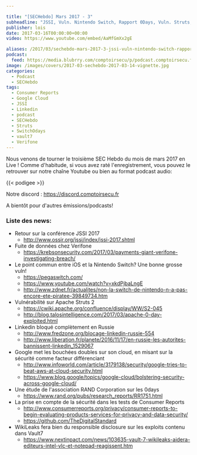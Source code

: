 ```yaml
---

title: "[SECHebdo] Mars 2017 - 3"
subheadline: "JSSI, Vuln. Nintendo Switch, Rapport 0Days, Vuln. Struts, Leak Verifone, etc."
publisher: lois
date: 2017-03-16T00:00:00+00:00
video: https://www.youtube.com/embed/AaMfGmXx2gE

aliases: /2017/03/sechebdo-mars-2017-3-jssi-vuln-nintendo-switch-rapport-0days-vuln-struts-leak-verifone-etc/
podcast:
  feed: https://media.blubrry.com/comptoirsecu/p/podcast.comptoirsecu.fr/CSEC.HS40.2017-03-14.SECHebdo_Mar_2017-3.mp3
image: /images/covers/2017-03-sechebdo-2017-03-14-vignette.jpg
categories:
  - Podcast
  - SECHebdo
tags:
  - Consumer Reports
  - Google Cloud
  - JSSI
  - Linkedin
  - podcast
  - SECHebdo
  - Struts
  - SwitchOdays
  - vault7
  - Verifone
---
```



Nous venons de tourner le troisième SEC Hebdo du mois de mars 2017 en Live ! Comme d'habitude, si vous avez raté l'enregistrement, vous pouvez le retrouver sur notre chaîne Youtube ou bien au format podcast audio:

{{< podigee >}}


Notre discord : <https://discord.comptoirsecu.fr>

A bientôt pour d'autres émissions/podcasts!

### Liste des news:

  * Retour sur la conférence JSSI 2017
      * <http://www.ossir.org/jssi/index/jssi-2017.shtml>
  * Fuite de données chez Verifone
      * <https://krebsonsecurity.com/2017/03/payments-giant-verifone-investigating-breach/>
  * Le point commun entre iOS et la Nintendo Switch? Une bonne grosse vuln!
      * <https://pegaswitch.com/>
      * <https://www.youtube.com/watch?v=xkdPjbaLngE>
      * <http://www.zdnet.fr/actualites/non-la-switch-de-nintendo-n-a-pas-encore-ete-piratee-39849734.htm>
  * Vulnérabilité sur Apache Struts 2
      * <https://cwiki.apache.org/confluence/display/WW/S2-045>
      * <http://blog.talosintelligence.com/2017/03/apache-0-day-exploited.html>
  * Linkedin bloqué complètement en Russie
      * <http://www.fredzone.org/blocage-linkedin-russie-554>
      * <http://www.liberation.fr/planete/2016/11/17/en-russie-les-autorites-bannissent-linkedin_1529067>
  * Google met les bouchées doubles sur son cloud, en misant sur la sécurité comme facteur différenciant
      * <http://www.infoworld.com/article/3179138/security/google-tries-to-beat-aws-at-cloud-security.html>
      * <https://www.blog.google/topics/google-cloud/bolstering-security-across-google-cloud/>
  * Une étude de l'association RAND Corporation sur les 0days
      * <https://www.rand.org/pubs/research_reports/RR1751.html>
  * La prise en compte de la sécurité dans les tests de Consumer Reports
      * <http://www.consumerreports.org/privacy/consumer-reports-to-begin-evaluating-products-services-for-privacy-and-data-security/>
      * <https://github.com/TheDigitalStandard>
  * WikiLeaks fera bien du responsible disclosure sur les exploits contenu dans Vault7
      * <https://www.nextinpact.com/news/103635-vault-7-wikileaks-aidera-editeurs-intel-vlc-et-notepad-reagissent.htm>
